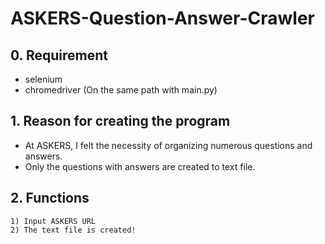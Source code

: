# ASKERS-Question-Answer-Crawler

## 0. Requirement
- selenium
- chromedriver (On the same path with main.py)

## 1. Reason for creating the program
- At ASKERS, I felt the necessity of organizing numerous questions and answers.
- Only the questions with answers are created to text file.

## 2. Functions
```
1) Input ASKERS URL
2) The text file is created!
```
